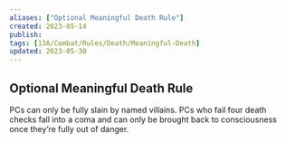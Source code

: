 ```yaml
---
aliases: ["Optional Meaningful Death Rule"]
created: 2023-05-14
publish: 
tags: [13A/Combat/Rules/Death/Meaningful-Death]
updated: 2023-05-30
---
```


## Optional Meaningful Death Rule

PCs can only be fully slain by named villains. PCs who fail four death checks fall into a coma and can only be brought back to consciousness once they’re fully out of danger.